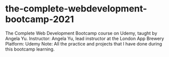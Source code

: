 # the-complete-webdevelopment-bootcamp-2021
 The Complete Web Development Bootcamp course on Udemy, taught by Angela Yu.
 Instructor: Angela Yu, lead instructor at the London App Brewery
 Platform: Udemy
 Note: All the practice and projects that I have done during this bootcamp learning.
